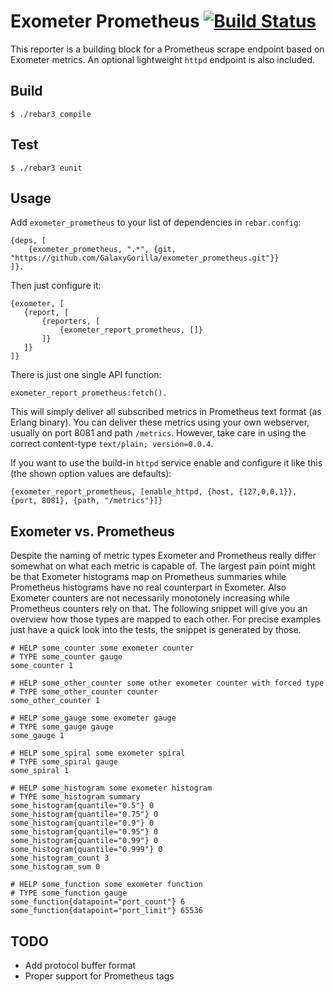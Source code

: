 Exometer Prometheus [![Build Status](https://travis-ci.org/GalaxyGorilla/exometer_prometheus.svg)](https://travis-ci.org/GalaxyGorilla/exometer_prometheus)
===================

This reporter is a building block for a Prometheus scrape endpoint based on
Exometer metrics. An optional lightweight `httpd` endpoint is also included.

Build
-----

    $ ./rebar3 compile

Test
----

    $ ./rebar3 eunit

Usage
-----

Add `exometer_prometheus` to your list of dependencies in `rebar.config`:

```
{deps, [
    {exometer_prometheus, ".*", {git, "https://github.com/GalaxyGorilla/exometer_prometheus.git"}}
]}.
```

Then just configure it:

```
{exometer, [
   {report, [
       {reporters, [
           {exometer_report_prometheus, []}
       ]}
   ]}
]}
```

There is just one single API function:

```
exometer_report_prometheus:fetch().
```

This will simply deliver all subscribed metrics in Prometheus text format (as
Erlang binary). You can deliver these metrics using your own webserver,
usually on port 8081 and path `/metrics`. However, take care in using the
correct content-type `text/plain; version=0.0.4`.

If you want to use the build-in `httpd` service enable and configure it like
this (the shown option values are defaults):

```
{exometer_report_prometheus, [enable_httpd, {host, {127,0,0,1}}, {port, 8081}, {path, "/metrics"}]}
```

Exometer vs. Prometheus
-----------------------

Despite the naming of metric types Exometer and Prometheus really differ
somewhat on what each metric is capable of. The largest pain point might be
that Exometer histograms map on Prometheus summaries while Prometheus
histograms have no real counterpart in Exometer. Also Exometer counters are not
necessarily monotonely increasing while Prometheus counters rely on that. The
following snippet will give you an overview how those types are mapped to each
other. For precise examples just have a quick look into the tests, the snippet
is generated by those.

```
# HELP some_counter some exometer counter
# TYPE some_counter gauge
some_counter 1

# HELP some_other_counter some other exometer counter with forced type
# TYPE some_other_counter counter
some_other_counter 1

# HELP some_gauge some exometer gauge
# TYPE some_gauge gauge
some_gauge 1

# HELP some_spiral some exometer spiral
# TYPE some_spiral gauge
some_spiral 1

# HELP some_histogram some exometer histogram
# TYPE some_histogram summary
some_histogram{quantile="0.5"} 0
some_histogram{quantile="0.75"} 0
some_histogram{quantile="0.9"} 0
some_histogram{quantile="0.95"} 0
some_histogram{quantile="0.99"} 0
some_histogram{quantile="0.999"} 0
some_histogram_count 3
some_histogram_sum 0

# HELP some_function some exometer function
# TYPE some_function gauge
some_function{datapoint="port_count"} 6
some_function{datapoint="port_limit"} 65536
```

TODO
----

* Add protocol buffer format
* Proper support for Prometheus tags
